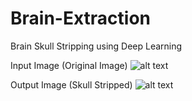 # Brain-Extraction
Brain Skull Stripping using Deep Learning 

Input Image (Original Image)
![alt text](https://github.com/likitha-l/Brain-Extraction/blob/main/images/input.PNG)

Output Image (Skull Stripped)
![alt text](https://github.com/likitha-l/Brain-Extraction/blob/main/images/output.PNG)
